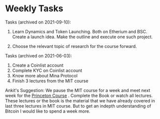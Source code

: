 # Weekly Tasks

Tasks (archived on 2021-09-10):

1. Learn Dynamics and Token Launching.
   Both on Etherium and BSC.
   Create a launch idea. Make the outline and execute one such project.

2. Choose the relevant topic of research for the course forward.

Tasks (archived on 2021-06-03):

1. Create a Coinlist account
2. Complete KYC on Coinlist account
3. Know more about Mina Protocol
4. Finish 3 lectures from the MIT course

Ankit's Suggestion:
We pause the MIT course for a week and meet next week for the [Princeton
Course](http://bitcoinbook.cs.princeton.edu/) . Complete the Book or watch all
lectures. These lectures or the book is the material that we have already
covered in last three lectures in MIT course. But to get an indepth
understanding of Bitcoin I would like to spend a week more. 
